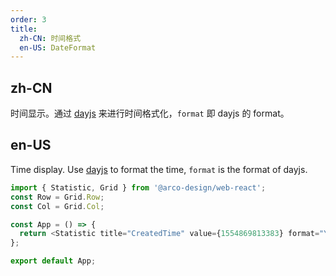 ```yaml
---
order: 3
title:
  zh-CN: 时间格式
  en-US: DateFormat
---
```


## zh-CN

时间显示。通过 [dayjs](https://github.com/iamkun/dayjs) 来进行时间格式化，`format` 即 dayjs 的 format。

## en-US

Time display. Use [dayjs](https://github.com/iamkun/dayjs) to format the time, `format` is the format of dayjs.

```js
import { Statistic, Grid } from '@arco-design/web-react';
const Row = Grid.Row;
const Col = Grid.Col;

const App = () => {
  return <Statistic title="CreatedTime" value={1554869813383} format="YYYY/MM/DD HH:mm:ss" />;
};

export default App;
```
